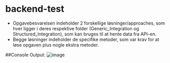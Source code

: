 # backend-test

* Opgavebesvarelsen indeholder 2 forskellige løsninger/approaches, som hver ligger i deres respektive folder (Generic_Integration og Structured_Integration), som kan bruges til at hente data fra API-en.
* Begge løsninger indeholder de specifike metoder, som var krav for at løse opgaven plus nogle ekstra metoder.



##Console Output:
![image](https://github.com/DanielSzenczi/backend-test/assets/42997753/4525d34d-97d3-40f0-9c6a-276db8b61a11)

